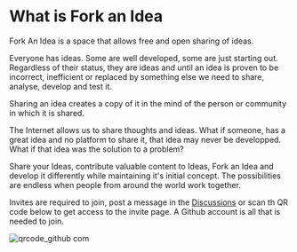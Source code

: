 # What is Fork an Idea

Fork An Idea is a space that allows free and open sharing of ideas.

Everyone has ideas. Some are well developed, some are just starting out. Regardless of their status, they are ideas and until an idea is proven to be incorrect, inefficient or replaced by something else we need to share, analyse, develop and test it. 

Sharing an idea creates a copy of it in the mind of the person or community in which it is shared. 

The Internet allows us to share thoughts and ideas. What if someone, has a great idea and no platform to share it, that idea may never be developped. What if that idea was the solution to a  problem?

Share your Ideas, contribute valuable content to Ideas, Fork an Idea and develop it differently while maintaining it's initial concept. The possibilities are endless when people from around the world work together.


Invites are required to join, post a message in the [Discussions](https://github.com/Fork-An-Idea/What-is-Fork-An-Idea/discussions/2) or scan th QR code below to get access to the invite page. A Github account is all that is needed to join.

![qrcode_github com](https://user-images.githubusercontent.com/52546326/212336111-a3d33340-093f-49e7-80d0-889cda8039a9.png)
